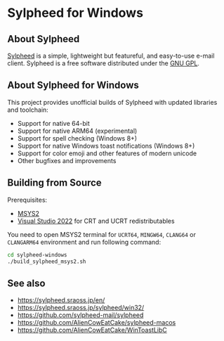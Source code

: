 # Sylpheed for Windows

## About Sylpheed
[Sylpheed](https://sylpheed.sraoss.jp/en/) is a simple, lightweight but featureful, and easy-to-use e-mail client.
Sylpheed is a free software distributed under the [GNU GPL](https://www.gnu.org/licenses/old-licenses/gpl-2.0.html).

## About Sylpheed for Windows
This project provides unofficial builds of Sylpheed with updated libraries and toolchain:
* Support for native 64-bit
* Support for native ARM64 (experimental)
* Support for spell checking (Windows 8+)
* Support for native Windows toast notifications (Windows 8+)
* Support for color emoji and other features of modern unicode
* Other bugfixes and improvements

## Building from Source
Prerequisites:
- [MSYS2](https://www.msys2.org/)
- [Visual Studio 2022](https://visualstudio.microsoft.com/vs/) for CRT and UCRT redistributables

You need to open MSYS2 terminal for `UCRT64`, `MINGW64`, `CLANG64` or `CLANGARM64` environment and run following command:
```sh
cd sylpheed-windows
./build_sylpheed_msys2.sh
```

## See also
* https://sylpheed.sraoss.jp/en/
* https://sylpheed.sraoss.jp/sylpheed/win32/
* https://github.com/sylpheed-mail/sylpheed
* https://github.com/AlienCowEatCake/sylpheed-macos
* https://github.com/AlienCowEatCake/WinToastLibC

